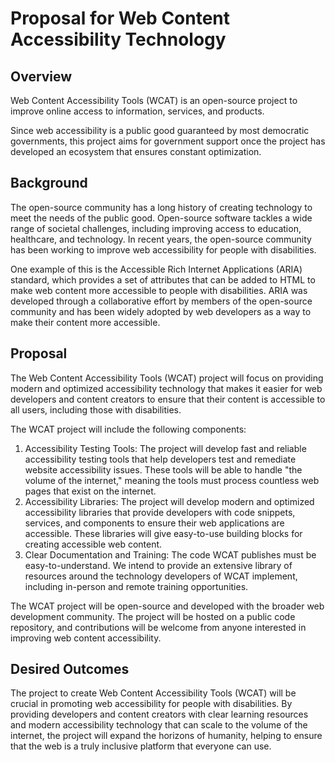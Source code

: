 # Proposal for Web Content Accessibility Technology

## Overview

Web Content Accessibility Tools (WCAT) is an open-source project to improve online access to information, services, and products.

Since web accessibility is a public good guaranteed by most democratic governments, this project aims for government support once the project has developed an ecosystem that ensures constant optimization.

## Background

The open-source community has a long history of creating technology to meet the needs of the public good. Open-source software tackles a wide range of societal challenges, including improving access to education, healthcare, and technology. In recent years, the open-source community has been working to improve web accessibility for people with disabilities.

One example of this is the Accessible Rich Internet Applications (ARIA) standard, which provides a set of attributes that can be added to HTML to make web content more accessible to people with disabilities. ARIA was developed through a collaborative effort by members of the open-source community and has been widely adopted by web developers as a way to make their content more accessible.

## Proposal

The Web Content Accessibility Tools (WCAT) project will focus on providing modern and optimized accessibility technology that makes it easier for web developers and content creators to ensure that their content is accessible to all users, including those with disabilities.

The WCAT project will include the following components:

1. Accessibility Testing Tools: The project will develop fast and reliable accessibility testing tools that help developers test and remediate website accessibility issues. These tools will be able to handle "the volume of the internet," meaning the tools must process countless web pages that exist on the internet.
2. Accessibility Libraries: The project will develop modern and optimized accessibility libraries that provide developers with code snippets, services, and components to ensure their web applications are accessible. These libraries will give easy-to-use building blocks for creating accessible web content.
3. Clear Documentation and Training: The code WCAT publishes must be easy-to-understand. We intend to provide an extensive library of resources around the technology developers of WCAT implement, including in-person and remote training opportunities.

The WCAT project will be open-source and developed with the broader web development community. The project will be hosted on a public code repository, and contributions will be welcome from anyone interested in improving web content accessibility.

## Desired Outcomes

The project to create Web Content Accessibility Tools (WCAT) will be crucial in promoting web accessibility for people with disabilities. By providing developers and content creators with clear learning resources and modern accessibility technology that can scale to the volume of the internet, the project will expand the horizons of humanity, helping to ensure that the web is a truly inclusive platform that everyone can use.

